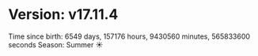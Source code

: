 # Version: v17.11.4
Time since birth: 6549 days, 157176 hours, 9430560 minutes, 565833600 seconds
Season: Summer ☀️
